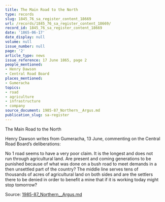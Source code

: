 ```yaml
---
title: The Main Road to the North
type: records
slug: 1845_76_sa_register_content_18669
url: /records/1845_76_sa_register_content_18669/
record_id: 1845_76_sa_register_content_18669
date: '1865-06-17'
date_display: null
volume: null
issue_number: null
page: '2'
article_type: news
issue_reference: 17 June 1865, page 2
people_mentioned:
- Henry Dawson
- Central Road Board
places_mentioned:
- Gumeracha
topics:
- road
- agriculture
- infrastructure
- company
source_document: 1985-87_Northern__Argus.md
publication_slug: sa-register
---
```


The Main Road to the North

Henry Dawson writes from Gumeracha, 13 June, commenting on the Central Road Board’s deliberations:

No 1 road seems to have a very poor claim.  It is the longest and does not run through agricultural land.  Are present and coming generations to be punished because of what was done on a bush road to meet demands in a then unsettled part of the country?  The middle line serves tens of thousands of acres of agricultural land on both sides and are the settlers there to be denied in order to benefit a mine that if it is working today might stop tomorrow?

Source: [1985-87_Northern__Argus.md](/downloads/markdown/1985-87_Northern__Argus.md)
